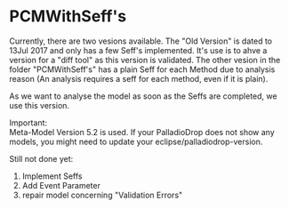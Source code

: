 # PCMWithSeff's

Currently, there are two vesions available. The "Old Version" is dated to 13Jul 2017 and only has a few Seff's implemented. It's use is to ahve a version for a "diff tool" as this version is validated. The other vesion in the folder "PCMWithSeff's" has a plain Seff for each Method due to analysis reason (An analysis requires a seff for each method, even if it is plain). 

As we want to analyse the model as soon as the Seffs are completed, we use this version.

Important:   
Meta-Model Version 5.2 is used. If your PalladioDrop does not show any models, you might need to update your eclipse/palladiodrop-version.

Still not done yet:

1. Implement Seffs
2. Add Event Parameter
3. repair model concerning "Validation Errors"

